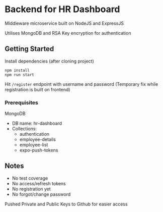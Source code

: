 # Backend for HR Dashboard

Middleware microservice built on NodeJS and ExpressJS

Utilises MongoDB and RSA Key encryption for authentication

## Getting Started

Install dependencies (after cloning project)

```
npm install
npm run start
```

Hit `/register` endpoint with username and password (Temporary fix while registration is built on frontend)

### Prerequisites

MongoDB
- DB name: hr-dashboard
- Collections:
    - authentication
    - employee-details
    - employee-list
    - expo-push-tokens

## Notes

- No test coverage
- No access/refresh tokens
- No registration yet
- No forgot/change password

Pushed Private and Public Keys to Github for easier access